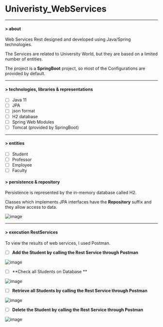 # Univeristy_WebServices

---

#### > about

Web Services Rest designed and developed using Java/Spring technologies.

The Services are related to University World, but they are based on a limited number of entities. 

The project is a **SpringBoot** project, so most of the Configurations are provided by default.

---

#### > technologies, libraries & representations

- [ ] Java 11
- [ ] JPA
- [ ] json format
- [ ] H2 database
- [ ] Spring Web Modules
- [ ] Tomcat (provided by SpringBoot)

---
#### > entities 

- [ ] Student
- [ ] Professor
- [ ] Employee
- [ ] Faculty

#### > persistence & repository 

Persistence is represented by the in-memory database called H2.

Classes which implements JPA interfaces have the **Repository** suffix and they allow access to data.

![image](https://user-images.githubusercontent.com/45211249/123134081-b5f2ea00-d450-11eb-9120-ead98f2f1bb2.png)


--- 

#### > execution RestServices 

To view the results of web services, I used Postman.

- [ ] **Add the Student by calling the Rest Service through Postman**

![image](https://user-images.githubusercontent.com/45211249/123134992-a0ca8b00-d451-11eb-9764-9554a6e40c01.png)

- [ ] **Check all Students on Database **

![image](https://user-images.githubusercontent.com/45211249/123134899-8ee8e800-d451-11eb-828f-4ce07321387a.png)

- [ ] **Retrieve all Students by calling the Rest Service through Postman**

![image](https://user-images.githubusercontent.com/45211249/123135042-ab852000-d451-11eb-8ed6-b46f94e2cba6.png)

- [ ] **Delete the Student by calling the Rest Service through Postman**

![image](https://user-images.githubusercontent.com/45211249/123135063-af18a700-d451-11eb-907a-fef54b80e97f.png)
